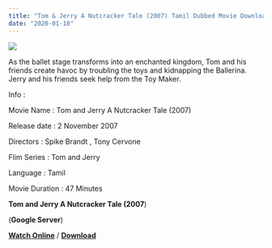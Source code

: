 ```yaml
---
title: "Tom & Jerry A Nutcracker Tale (2007) Tamil Dubbed Movie Download"
date: "2020-01-18"
---
```


[![](https://1.bp.blogspot.com/-5P9etdSC0kI/XiLtJKYMinI/AAAAAAAAAQo/b_XJWMN_fhg3MWHPEGd2bYEelCqN2fT6QCLcBGAsYHQ/s320/turner-46_s1e1-Full-Image_GalleryCover-en-US-1557356657751._UY500_UX667_RI_VvdymeBbManxcpbK2pr6wXzDT5xnfuG_TTW_.jpg)](https://1.bp.blogspot.com/-5P9etdSC0kI/XiLtJKYMinI/AAAAAAAAAQo/b_XJWMN_fhg3MWHPEGd2bYEelCqN2fT6QCLcBGAsYHQ/s1600/turner-46_s1e1-Full-Image_GalleryCover-en-US-1557356657751._UY500_UX667_RI_VvdymeBbManxcpbK2pr6wXzDT5xnfuG_TTW_.jpg)

As the ballet stage transforms into an enchanted kingdom, Tom and his friends create havoc by troubling the toys and kidnapping the Ballerina. Jerry and his friends seek help from the Toy Maker.

  

  

  

Info : 

  

Movie Name : Tom and Jerry A Nutcracker Tale (2007)

Release date : 2 November 2007

Directors : Spike Brandt , Tony Cervone

Flim Series : Tom and Jerry

Language : Tamil

Movie Duration : 47 Minutes

  

  

  

**Tom and Jerry A Nutcracker Tale (2007**)

 (**Google Server**)

  

 **[Watch Online](https://gplinks.in/vcQZfGke)** / **[Download](https://gplinks.in/vcQZfGke)**
